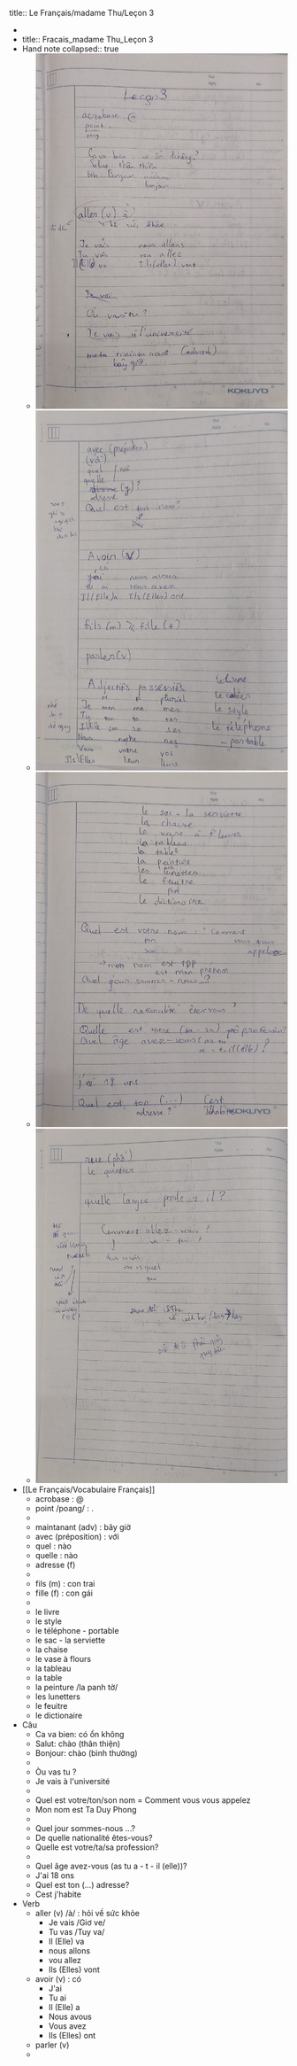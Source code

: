 title:: Le Français/madame Thu/Leçon 3

-
- title:: Fracais_madame Thu_Leçon 3
- Hand note
  collapsed:: true
	- ![IMG_20221019_143523[1].jpg](../assets/IMG_20221019_143523[1]_1666165102837_0.jpg)
	- ![IMG_20221019_143631[1].jpg](../assets/IMG_20221019_143631[1]_1666165141450_0.jpg)
	- ![IMG_20221019_143602[1].jpg](../assets/IMG_20221019_143602[1]_1666165115338_0.jpg)
	- ![IMG_20221019_143612[1].jpg](../assets/IMG_20221019_143612[1]_1666165134821_0.jpg)
- [[Le Français/Vocabulaire Français]]
	- acrobase : @
	- point /poang/ : .
	-
	- maintanant (adv) : bây giờ
	- avec (préposition) : với
	- quel : nào
	- quelle : nào
	- adresse (f)
	-
	- fils (m) : con trai
	- fille (f) : con gái
	-
	- le livre
	- le style
	- le téléphone - portable
	- le sac - la serviette
	- la chaise
	- le vase à flours
	- la tableau
	- la table
	- la peinture /la panh tờ/
	- les lunetters
	- le feuitre
	- le dictionaire
- Câu
	- Ca va bien: có ổn không
	- Salut: chào (thân thiện)
	- Bonjour: chào (bình thường)
	-
	- Òu vas tu ?
	- Je vais à l'université
	-
	- Quel est votre/ton/son nom = Comment vous vous appelez
	- Mon nom est Ta Duy Phong
	-
	- Quel jour sommes-nous ...?
	- De quelle nationalité êtes-vous?
	- Quelle est votre/ta/sa profession?
	-
	- Quel âge avez-vous (as tu a - t - il (elle))?
	- J'ai 18 ons
	- Quel est ton (...) adresse?
	- Cest j'habite
- Verb
	- aller (v) /à/ : hỏi về sức khỏe
		- Je vais /Giơ ve/
		- Tu vas /Tuy va/
		- Il (Elle) va
		- nous allons
		- vou allez
		- Ils (Elles) vont
	- avoir (v) : có
		- J'ai
		- Tu ai
		- Il (Elle) a
		- Nous avous
		- Vous avez
		- Ils (Elles) ont
	- parler (v)
	-